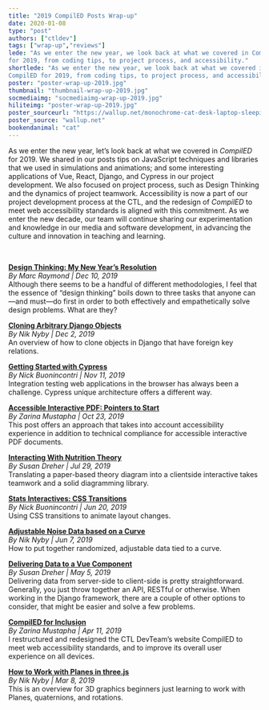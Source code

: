 ```yaml
---
title: "2019 CompilED Posts Wrap-up"
date: 2020-01-08
type: "post"
authors: ["ctldev"]
tags: ["wrap-up","reviews"]
lede: "As we enter the new year, we look back at what we covered in CompilED
for 2019, from coding tips, to project process, and accessibility."
shortlede: "As we enter the new year, we look back at what we covered in
CompilED for 2019, from coding tips, to project process, and accessibility."
poster: "poster-wrap-up-2019.jpg"
thumbnail: "thumbnail-wrap-up-2019.jpg"
socmediaimg: "socmediaimg-wrap-up-2019.jpg"
hiliteimg: "poster-wrap-up-2019.jpg"
poster_sourceurl: "https://wallup.net/monochrome-cat-desk-laptop-sleeping/"
poster_source: "wallup.net"
bookendanimal: "cat"
---
```

As we enter the new year, let’s look back at what we covered in _CompilED_ for
2019. We shared in our posts tips on JavaScript techniques and libraries that
we used in simulations and animations; and some interesting applications of
Vue, React, Django, and Cypress in our project development. We also focused on
project process, such as Design Thinking and the dynamics of project teamwork.
Accessibility is now a part of our project development process at the CTL, and
the redesign of _CompilED_ to meet web accessibility standards is aligned with
this commitment. As we enter the new decade, our team will continue sharing our
experimentation and knowledge in our media and software development, in
advancing the culture and innovation in teaching and learning.

&nbsp;

__[Design Thinking: My New Year’s Resolution](/articles/design-thinking-resolution/)__  
_By Marc Raymond | Dec 10, 2019_  
Although there seems to be a handful of different methodologies, I feel that
the essence of “design thinking” boils down to three tasks that anyone can—and
must—do first in order to both effectively and empathetically solve design
problems. What are they?

__[Cloning Arbitrary Django Objects](/articles/cloning-arbitrary-django-objects/)__  
_By Nik Nyby | Dec 2, 2019_  
An overview of how to clone objects in Django that have foreign key relations.

__[Getting Started with Cypress](/articles/getting-started-with-cypress/)__  
_By Nick Buonincontri | Nov 11, 2019_  
Integration testing web applications in the browser has always been a
challenge. Cypress unique architecture offers a different way.

__[Accessible Interactive PDF: Pointers to Start](/articles/accessible-pdf-wheel/)__  
_By Zarina Mustapha | Oct 23, 2019_  
This post offers an approach that takes into account accessibility experience
in addition to technical compliance for accessible interactive PDF documents.

__[Interacting With Nutrition Theory](/articles/interactive-theory-model/)__  
_By Susan Dreher | Jul 29, 2019_  
Translating a paper-based theory diagram into a clientside interactive takes
teamwork and a solid diagramming library.

__[Stats Interactives: CSS Transitions](/articles/stats-css-transitions/)__  
_By Nick Buonincontri | Jun 20, 2019_  
Using CSS transitions to animate layout changes.

__[Adjustable Noise Data based on a Curve](/articles/adjustable-noise-data/)__  
_By Nik Nyby | Jun 7, 2019_  
How to put together randomized, adjustable data tied to a curve.

__[Delivering Data to a Vue Component](/articles/vue-data/)__  
_By Susan Dreher | May 5, 2019_  
Delivering data from server-side to client-side is pretty straightforward.
Generally, you just throw together an API, RESTful or otherwise. When working
in the Django framework, there are a couple of other options to consider, that
might be easier and solve a few problems.

__[CompilED for Inclusion](/articles/compiled-redesign/)__  
_By Zarina Mustapha | Apr 11, 2019_  
I restructured and redesigned the CTL DevTeam’s website CompilED to meet web
accessibility standards, and to improve its overall user experience on all
devices.

__[How to Work with Planes in three.js](/articles/planes-in-threejs/)__  
_By Nik Nyby | Mar 8, 2019_  
This is an overview for 3D graphics beginners just learning to work with
Planes, quaternions, and rotations.
